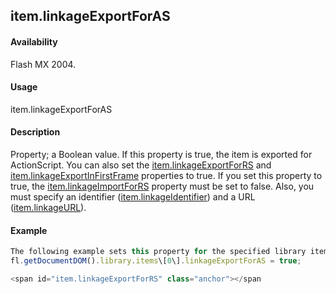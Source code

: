 ## item.linkageExportForAS

#### Availability

Flash MX 2004.

#### Usage

item.linkageExportForAS

#### Description

Property; a Boolean value. If this property is true, the item is exported for ActionScript. You can also set the
[item.linkageExportForRS](#item.linkageExportForRS) and [item.linkageExportInFirstFrame](#_bookmark671) properties to true.
If you set this property to true, the [item.linkageImportForRS](#_bookmark673) property must be set to false. Also, you must specify an identifier ([item.linkageIdentifier](#_bookmark672)) and a URL ([item.linkageURL](#_bookmark674)).

#### Example

```javascript
The following example sets this property for the specified library item:
fl.getDocumentDOM().library.items\[0\].linkageExportForAS = true;

<span id="item.linkageExportForRS" class="anchor"></span
```